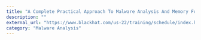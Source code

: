 ```yaml
---
title: "A Complete Practical Approach To Malware Analysis And Memory Forensics - 2022 Edition"
description: ""
external_url: "https://www.blackhat.com/us-22/training/schedule/index.html#a-complete-practical-approach-to-malware-analysis-and-memory-forensics----edition-25509"
category: "Malware Analysis"
---
```

